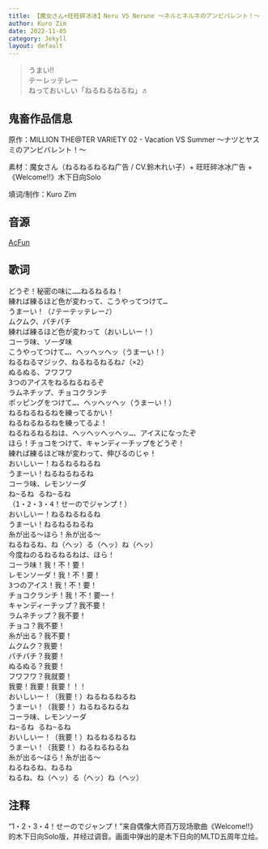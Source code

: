 ```yaml
---
title: 【魔女さん+旺旺碎冰冰】Neru VS Nerune ～ネルとネルネのアンビバレント！～
author: Kuro Zim
date: 2022-11-05
category: Jekyll
layout: default
---
```


> うまい!!<br>テーレッテレー<br>ねっておいしい「ねるねるねるね」♬

## 鬼畜作品信息

原作：MILLION THE@TER VARIETY 02 - Vacation VS Summer ～ナツとヤスミのアンビバレント！～

素材：魔女さん（ねるねるねるね广告 / CV.鈴木れい子）+ 旺旺碎冰冰广告 + 《Welcome!!》木下日向Solo

填词/制作：Kuro Zim

## 音源

[AcFun](https://www.acfun.cn/v/ac39564113)

## 歌词

<pre>
どうぞ！秘密の味に……ねるねるね！
練れば練るほど色が変わって、こうやってつけて…
うまーい！（♪テーテッテレー♪）
ムクムク、パチパチ
練れば練るほど色が変わって（おいしいー！）
コーラ味、ソーダ味
こうやってつけて…、ヘッヘッヘッ（うまーい！）
ねるねるマジック、ねるねるねるね♪（×2）
ぬるぬる、フワフワ
3つのアイスをねるねるねるぞ
ラムネチップ、チョコクランチ
ポッピングをつけて…、ヘッヘッヘッ（うまーい！）
ねるねるねるねを練ってるかい！
ねるねるねるねを練ってるよ！
ねるねるねるねは、ヘッヘッヘッヘッ…、アイスになったぞ
ほら！チョコをつけて、キャンディーチップをどうぞ！
練れば練るほど味が変わって、伸びるのじゃ！
おいしいー！ねるねるねるね
うまーい！ねるねるねるね
コーラ味、レモンソーダ
ね~るね るね~るね
（1・2・3・4！せーのでジャンプ！）
おいしいー！ねるねるねるね
うまーい！ねるねるねるね
糸が出る～ほら！糸が出る～
ねるねるね、ね（ヘッ）る（ヘッ）ね（ヘッ）
今度ねのるねるねるねは、ほら！
コーラ味！我！不！要！
レモンソーダ！我！不！要！
3つのアイス！我！不！要！
チョコクランチ！我！不！要~~！
キャンディーチップ？我不要！
ラムネチップ？我不要！
チョコ？我不要！
糸が出る？我不要！
ムクムク？我要！
パチパチ？我要！
ぬるぬる？我要！
フワフワ？我就要！
我要！我要！我要！！！
おいしいー！（我要！）ねるねるねるね
うまーい！（我要！）ねるねるねるね
コーラ味、レモンソーダ
ね~るね るね~るね
おいしいー！（我要！）ねるねるねるね
うまーい！（我要！）ねるねるねるね
糸が出る～ほら！糸が出る～
ねるねるね、ねるね
ねるね、ね（ヘッ）る（ヘッ）ね（ヘッ）</pre>

## 注释

“1・2・3・4！せーのでジャンプ！”来自偶像大师百万现场歌曲《Welcome!!》的木下日向Solo版，并经过调音。画面中弹出的是木下日向的MLTD五周年立绘。
